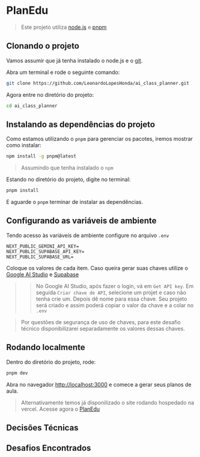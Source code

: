 # PlanEdu

> Este projeto utiliza [node.js](https://nodejs.org/pt/download) e [pnpm](https://pnpm.io/pt/installation#usando-npm)

## Clonando o projeto

Vamos assumir que já tenha instalado o node.js e o [git](https://git-scm.com/install).

Abra um terminal e rode o seguinte comando:

```bash
git clone https://github.com/LeonardoLopesHonda/ai_class_planner.git
```

Agora entre no diretório do projeto:

```bash
cd ai_class_planner
```

## Instalando as dependências do projeto

Como estamos utilizando o `pnpm` para gerenciar os pacotes, iremos mostrar como instalar:

```bash
npm install -g pnpm@latest
```

> Assumindo que tenha instalado o `npm`

Estando no diretório do projeto, digite no terminal:

```bash
pnpm install
```

E aguarde o `pnpm` terminar de instalar as dependências.

## Configurando as variáveis de ambiente

Tendo acesso às variáveis de ambiente configure no arquivo `.env`

```env
NEXT_PUBLIC_GEMINI_API_KEY=
NEXT_PUBLIC_SUPABASE_API_KEY=
NEXT_PUBLIC_SUPABASE_URL=
```

Coloque os valores de cada item. Caso queira gerar suas chaves utilize o [Google AI Studio](https://aistudio.google.com/welcome) e [Supabase](https://supabase.com)

> > No Google AI Studio, após fazer o login, vá em `Get API key`. Em seguida `Criar chave de API`, selecione um projet e caso não tenha crie um. Depois dê nome para essa chave. Seu projeto será criado e assim poderá copiar o valor da chave e a colar no `.env`

> >

> Por questões de segurança de uso de chaves, para este desafio técnico disponibilizarei separadamente os valores dessas chaves.

## Rodando localmente

Dentro do diretório do projeto, rode:

```bash
pnpm dev
```

Abra no navegador [http://localhost:3000](http://localhost:3000) e comece a gerar seus planos de aula.

> Alternativamente temos já disponilizado o site rodando hospedado na vercel. Acesse agora o [PlanEdu](https://ai-class-planner-nine.vercel.app/)

## Decisões Técnicas

## Desafios Encontrados
